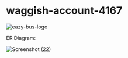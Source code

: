 # waggish-account-4167


![eazy-bus-logo](https://user-images.githubusercontent.com/107456964/212841080-7b8bd832-e66c-4836-8496-a31ca45d7b1b.png)

ER Diagram:

![Screenshot (22)](https://user-images.githubusercontent.com/107456964/216755247-001a4faf-fd19-4468-8d2c-61c483a8dd1e.png)
